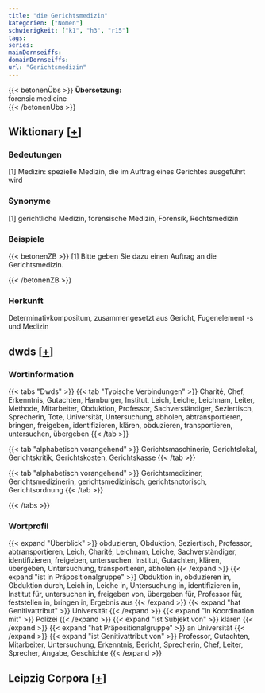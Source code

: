 ```yaml
---
title: "die Gerichtsmedizin"
kategorien: ["Nomen"]
schwierigkeit: ["k1", "h3", "r15"]
tags:
series:
mainDornseiffs:
domainDornseiffs:
url: "Gerichtsmedizin"
---
```


{{< betonenÜbs >}}
**Übersetzung:**  
forensic medicine  
{{< /betonenÜbs >}}

## Wiktionary [[+](https://de.wiktionary.org/wiki/Gerichtsmedizin)]

### Bedeutungen
[1] Medizin: spezielle Medizin, die im Auftrag eines Gerichtes ausgeführt wird  

### Synonyme
[1] gerichtliche Medizin, forensische Medizin, Forensik, Rechtsmedizin  

### Beispiele
{{< betonenZB >}}
[1] Bitte geben Sie dazu einen Auftrag an die Gerichtsmedizin.  

{{< /betonenZB >}}
### Herkunft
Determinativkompositum, zusammengesetzt aus Gericht, Fugenelement -s und Medizin  



## dwds [[+](https://www.dwds.de/wb/Gerichtsmedizin)]

### Wortinformation
{{< tabs "Dwds" >}}
{{< tab "Typische Verbindungen" >}}
Charité, Chef, Erkenntnis, Gutachten, Hamburger, Institut, Leich, Leiche, Leichnam, Leiter, Methode, Mitarbeiter, Obduktion, Professor, Sachverständiger, Seziertisch, Sprecherin, Tote, Universität, Untersuchung, abholen, abtransportieren, bringen, freigeben, identifizieren, klären, obduzieren, transportieren, untersuchen, übergeben
{{< /tab >}}

{{< tab "alphabetisch vorangehend" >}}
Gerichtsmaschinerie, Gerichtslokal, Gerichtskritik, Gerichtskosten, Gerichtskasse
{{< /tab >}}

{{< tab "alphabetisch vorangehend" >}}
Gerichtsmediziner, Gerichtsmedizinerin, gerichtsmedizinisch, gerichtsnotorisch, Gerichtsordnung
{{< /tab >}}

{{< /tabs >}}

### Wortprofil
{{< expand "Überblick" >}} obduzieren, Obduktion, Seziertisch, Professor, abtransportieren, Leich, Charité, Leichnam, Leiche, Sachverständiger, identifizieren, freigeben, untersuchen, Institut, Gutachten, klären, übergeben, Untersuchung, transportieren, abholen {{< /expand >}}
{{< expand "ist in Präpositionalgruppe" >}} Obduktion in, obduzieren in, Obduktion durch, Leich in, Leiche in, Untersuchung in, identifizieren in, Institut für, untersuchen in, freigeben von, übergeben für, Professor für, feststellen in, bringen in, Ergebnis aus {{< /expand >}}
{{< expand "hat Genitivattribut" >}} Universität {{< /expand >}}
{{< expand "in Koordination mit" >}} Polizei {{< /expand >}}
{{< expand "ist Subjekt von" >}} klären {{< /expand >}}
{{< expand "hat Präpositionalgruppe" >}} an Universität {{< /expand >}}
{{< expand "ist Genitivattribut von" >}} Professor, Gutachten, Mitarbeiter, Untersuchung, Erkenntnis, Bericht, Sprecherin, Chef, Leiter, Sprecher, Angabe, Geschichte {{< /expand >}}

## Leipzig Corpora [[+](https://corpora.uni-leipzig.de/en/res?word=Gerichtsmedizin&corpusId=deu_newscrawl-public_2018)]

